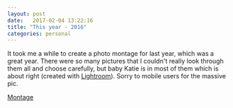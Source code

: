 ```yaml
---
layout: post
date:   2017-02-04 13:22:16
title: "This year - 2016"
categories: personal
---
```


It took me a while to create a photo montage for last year, which was a great year. There were so many pictures that I couldn't really look through them all and choose carefully, but baby Katie is in most of them which is about right (created with [Lightroom](https://lightroom.adobe.com)). Sorry to mobile users for the massive pic.

<a href="/resources/2016.jpg" data-lightbox="montage">Montage</a><br/>
